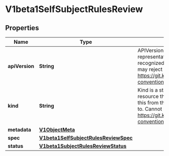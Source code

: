 

# V1beta1SelfSubjectRulesReview

## Properties

Name | Type | Description | Notes
------------ | ------------- | ------------- | -------------
**apiVersion** | **String** | APIVersion defines the versioned schema of this representation of an object. Servers should convert recognized schemas to the latest internal value, and may reject unrecognized values. More info: https://git.k8s.io/community/contributors/devel/api-conventions.md#resources |  [optional]
**kind** | **String** | Kind is a string value representing the REST resource this object represents. Servers may infer this from the endpoint the client submits requests to. Cannot be updated. In CamelCase. More info: https://git.k8s.io/community/contributors/devel/api-conventions.md#types-kinds |  [optional]
**metadata** | [**V1ObjectMeta**](V1ObjectMeta.md) |  |  [optional]
**spec** | [**V1beta1SelfSubjectRulesReviewSpec**](V1beta1SelfSubjectRulesReviewSpec.md) |  | 
**status** | [**V1beta1SubjectRulesReviewStatus**](V1beta1SubjectRulesReviewStatus.md) |  |  [optional]



